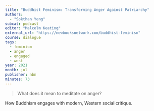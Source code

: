 ```yaml
---
title: "Buddhist Feminism: Transforming Anger Against Patriarchy"
authors:
  - "Sokthan Yeng"
subcat: podcast
editor: "Malcolm Keating"
external_url: "https://newbooksnetwork.com/buddhist-feminism"
course: dialogue
tags:
  - feminism
  - anger
  - engaged
  - west
year: 2021
month: jul
publisher: nbn
minutes: 73
---
```


> What does it mean to meditate on anger?

How Buddhism engages with modern, Western social critique.


